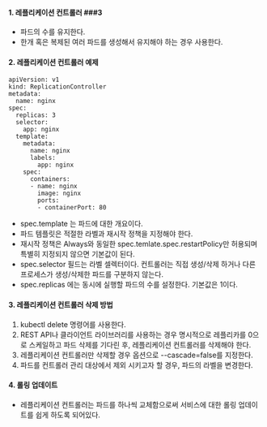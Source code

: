 #### 1. 레플리케이션 컨트롤러 ###3
- 파드의 수를 유지한다.
- 한개 혹은 복제된 여러 파드를 생성해서 유지해야 하는 경우 사용한다.

#### 2. 레플리케이션 컨트롤러 예제 ####
```
apiVersion: v1
kind: ReplicationController
metadata:
  name: nginx
spec:
  replicas: 3
  selector:
    app: nginx
  template:
    metadata:
      name: nginx
      labels:
        app: nginx
    spec:
      containers:
      - name: nginx
        image: nginx
        ports:
        - containerPort: 80
```
- spec.template 는 파드에 대한 개요이다.
- 파드 템플릿은 적절한 라벨과 재시작 정책을 지정해야 한다.
- 재시작 정책은 Always와 동일한 spec.temlate.spec.restartPolicy만 허용되며 특별히 지정되지 않으면 기본값이 된다.
- spec.selector 필드는 라벨 셀렉터이다. 컨트롤러는 직접 생성/삭제 하거나 다른 프로세스가 생성/삭제한 파드를 구분하지 않는다.
- spec.replicas 에는 동시에 실행할 파드의 수를 설정한다. 기본값은 1이다.


#### 3. 레플리케이션 컨트롤러 삭제 방법 ####
1. kubectl delete 명령어를 사용한다. 
2. REST API나 클라이언트 라이브러리를 사용하는 경우 명시적으로 레플리카를 0으로 스케일하고 파드 삭제를 기다린 후, 레플리케이션 컨트롤러를 삭제해야 한다.
3. 레플리케이션 컨트롤러만 삭제할 경우 옵션으로 --cascade=false를 지정한다. 
4. 파드를 컨트롤러 관리 대상에서 제외 시키고자 할 경우, 파드의 라벨을 변경한다. 

#### 4. 롤링 업데이트 ####
- 레플리케이션 컨트롤러는 파드를 하나씩 교체함으로써 서비스에 대한 롤링 업데이트를 쉽게 하도록 되어있다.
